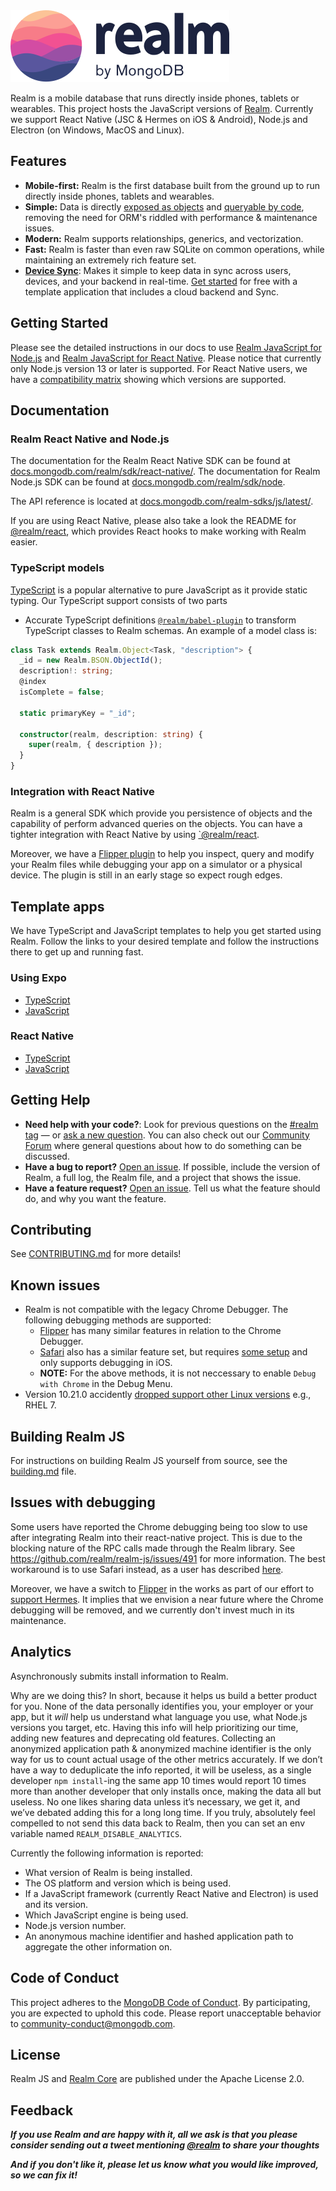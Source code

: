 <picture>
    <source srcset="./logo-dark.svg" media="(prefers-color-scheme: dark)" alt="realm by MongoDB">
    <img src="./logo.svg" alt="realm by MongoDB">
</picture>

Realm is a mobile database that runs directly inside phones, tablets or wearables.
This project hosts the JavaScript versions of [Realm](https://realm.io/). Currently we support React Native (JSC & Hermes on iOS & Android), Node.js and Electron (on Windows, MacOS and Linux).

## Features

* **Mobile-first:** Realm is the first database built from the ground up to run directly inside phones, tablets and wearables.
* **Simple:** Data is directly [exposed as objects](https://docs.mongodb.com/realm/node/realms/) and [queryable by code](https://docs.mongodb.com/realm/node/query-engine/), removing the need for ORM's riddled with performance & maintenance issues.
* **Modern:** Realm supports relationships, generics, and vectorization.
* **Fast:** Realm is faster than even raw SQLite on common operations, while maintaining an extremely rich feature set.
* **[Device Sync](https://www.mongodb.com/atlas/app-services/device-sync)**: Makes it simple to keep data in sync across users, devices, and your backend in real-time. [Get started](http://mongodb.com/realm/register?utm_medium=github_atlas_CTA&utm_source=realm_js_github) for free with a template application that includes a cloud backend and Sync.

## Getting Started

Please see the detailed instructions in our docs to use [Realm JavaScript for Node.js](https://docs.mongodb.com/realm/sdk/node/) and [Realm JavaScript for React Native](https://docs.mongodb.com/realm/sdk/react-native/). Please notice that currently only Node.js version 13 or later is supported. For React Native users, we have a [compatibility matrix](COMPATIBILITY.md) showing which versions are supported.

## Documentation

### Realm React Native and Node.js

The documentation for the Realm React Native SDK can be found at [docs.mongodb.com/realm/sdk/react-native/](https://docs.mongodb.com/realm/sdk/react-native/). The documentation for Realm Node.js SDK can be found at [docs.mongodb.com/realm/sdk/node](https://docs.mongodb.com/realm/sdk/node/).

The API reference is located at [docs.mongodb.com/realm-sdks/js/latest/](https://docs.mongodb.com/realm-sdks/js/latest/).

If you are using React Native, please also take a look the README for [@realm/react](https://github.com/realm/realm-js/tree/master/packages/realm-react#readme), which provides React hooks to make working with Realm easier.

### TypeScript models

[TypeScript](https://www.typescriptlang.org/) is a popular alternative to pure JavaScript as it provide static typing. Our TypeScript support consists of two parts

* Accurate TypeScript definitions
  [`@realm/babel-plugin`](https://www.npmjs.com/package/@realm/babel-plugin) to transform TypeScript classes to Realm schemas. An example of a model class is:

```typescript
class Task extends Realm.Object<Task, "description"> {
  _id = new Realm.BSON.ObjectId();
  description!: string;
  @index
  isComplete = false;

  static primaryKey = "_id";

  constructor(realm, description: string) {
    super(realm, { description });
  }
}
```

### Integration with React Native

Realm is a general SDK which provide you persistence of objects and the capability of perform advanced queries on the objects. You can have a tighter integration with React Native by using [`@realm/react](https://www.npmjs.com/package/@realm/react).

Moreover, we have a [Flipper plugin](https://www.npmjs.com/package/realm-flipper-plugin) to help you inspect, query and modify your Realm files while debugging your app on a simulator or a physical device. The plugin is still in an early stage so expect rough edges.

## Template apps

We have TypeScript and JavaScript templates to help you get started using Realm.  Follow the links to your desired template and follow the instructions there to get up and running fast.
### Using Expo

- [TypeScript](https://github.com/realm/realm-js/tree/master/templates/expo-template-ts#readme)
- [JavaScript](https://github.com/realm/realm-js/tree/master/templates/expo-template-js#readme)

### React Native

- [TypeScript](https://github.com/realm/realm-js/tree/master/templates/react-native-template-realm-ts#readme)
- [JavaScript](https://github.com/realm/realm-js/tree/master/templates/react-native-template-realm-js#readme)
## Getting Help

* **Need help with your code?**: Look for previous questions on the  [#realm tag](https://stackoverflow.com/questions/tagged/realm?sort=newest) — or [ask a new question](https://stackoverflow.com/questions/ask?tags=realm). You can also check out our [Community Forum](https://developer.mongodb.com/community/forums/tags/c/realm/9/realm-sdk) where general questions about how to do something can be discussed.
* **Have a bug to report?** [Open an issue](https://github.com/realm/realm-js/issues/new). If possible, include the version of Realm, a full log, the Realm file, and a project that shows the issue.
* **Have a feature request?** [Open an issue](https://github.com/realm/realm-js/issues/new). Tell us what the feature should do, and why you want the feature.

## Contributing

See [CONTRIBUTING.md](https://github.com/realm/realm-js/blob/master/CONTRIBUTING.md) for more details!

## Known issues

* Realm is not compatible with the legacy Chrome Debugger. The following debugging methods are supported:
   * [Flipper](https://fbflipper.com/) has many similar features in relation to the Chrome Debugger.
   * [Safari](https://reactnative.dev/docs/debugging#safari-developer-tools) also has a similar feature set, but requires [some setup](https://blog.nparashuram.com/2019/10/debugging-react-native-ios-apps-with.html) and only supports debugging in iOS.
   * **NOTE:** For the above methods, it is not neccessary to enable `Debug with Chrome` in the Debug Menu.
* Version 10.21.0 accidently [dropped support other Linux versions](https://github.com/realm/realm-js/issues/5006) e.g., RHEL 7.

## Building Realm JS

For instructions on building Realm JS yourself from source, see the [building.md](contrib/building.md) file.

## Issues with debugging
Some users have reported the Chrome debugging being too slow to use after integrating Realm into their react-native project. This is due to the blocking nature of the RPC calls made through the Realm library. See https://github.com/realm/realm-js/issues/491 for more information. The best workaround is to use Safari instead, as a user has described [here](https://github.com/realm/realm-js/issues/491#issuecomment-404670910).

Moreover, we have a switch to [Flipper](https://fbflipper.com/) in the works as part of our effort to [support Hermes](https://github.com/realm/realm-js/pull/3792). It implies that we envision a near future where the Chrome debugging will be removed, and we currently don't invest much in its maintenance.

## Analytics

Asynchronously submits install information to Realm.

Why are we doing this? In short, because it helps us build a better product
for you. None of the data personally identifies you, your employer or your
app, but it *will* help us understand what language you use, what Node.js
versions you target, etc. Having this info will help prioritizing our time,
adding new features and deprecating old features. Collecting an anonymized
application path & anonymized machine identifier is the only way for us to
count actual usage of the other metrics accurately. If we don’t have a way to
deduplicate the info reported, it will be useless, as a single developer
`npm install`-ing the same app 10 times would report 10 times more than another
developer that only installs once, making the data all but useless.
No one likes sharing data unless it’s necessary, we get it, and we’ve
debated adding this for a long long time. If you truly, absolutely
feel compelled to not send this data back to Realm, then you can set an env
variable named `REALM_DISABLE_ANALYTICS`.

Currently the following information is reported:

 * What version of Realm is being installed.
 * The OS platform and version which is being used.
 * If a JavaScript framework (currently React Native and Electron) is used and its version.
 * Which JavaScript engine is being used.
 * Node.js version number.
 * An anonymous machine identifier and hashed application path to aggregate the other information on.

## Code of Conduct

This project adheres to the [MongoDB Code of Conduct](https://www.mongodb.com/community-code-of-conduct).
By participating, you are expected to uphold this code. Please report
unacceptable behavior to [community-conduct@mongodb.com](mailto:community-conduct@mongodb.com).

## License

Realm JS and [Realm Core](https://github.com/realm/realm-core) are published under the Apache License 2.0.

## Feedback

**_If you use Realm and are happy with it, all we ask is that you please consider sending out a tweet mentioning [@realm](https://twitter.com/realm) to share your thoughts_**

**_And if you don't like it, please let us know what you would like improved, so we can fix it!_**

<img style="width: 0px; height: 0px;" src="https://3eaz4mshcd.execute-api.us-east-1.amazonaws.com/prod?s=https://github.com/realm/realm-js/#README.md">
